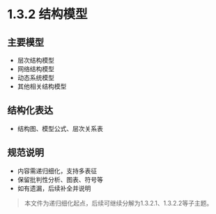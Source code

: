 # 1.3.2 结构模型

## 主要模型

- 层次结构模型
- 网络结构模型
- 动态系统模型
- 其他相关结构模型

## 结构化表达

- 结构图、模型公式、层次关系表

## 规范说明

- 内容需递归细化，支持多表征
- 保留批判性分析、图表、符号等
- 如有遗漏，后续补全并说明

> 本文件为递归细化起点，后续可继续分解为1.3.2.1、1.3.2.2等子主题。
